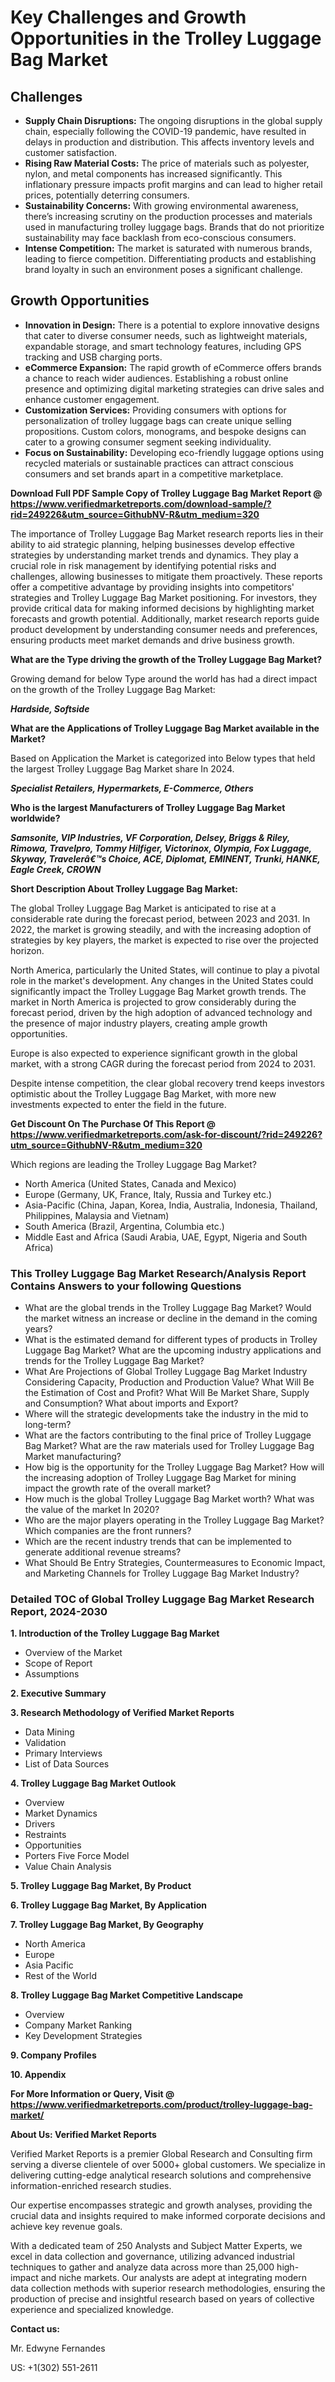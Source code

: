 <p class="">    <h1>Key Challenges and Growth Opportunities in the Trolley Luggage Bag Market</h1>    <h2>Challenges</h2>    <ul>        <li>            <strong>Supply Chain Disruptions:</strong>            The ongoing disruptions in the global supply chain, especially following the COVID-19 pandemic, have resulted in delays in production and distribution. This affects inventory levels and customer satisfaction.        </li>        <li>            <strong>Rising Raw Material Costs:</strong>            The price of materials such as polyester, nylon, and metal components has increased significantly. This inflationary pressure impacts profit margins and can lead to higher retail prices, potentially deterring consumers.        </li>        <li>            <strong>Sustainability Concerns:</strong>            With growing environmental awareness, there’s increasing scrutiny on the production processes and materials used in manufacturing trolley luggage bags. Brands that do not prioritize sustainability may face backlash from eco-conscious consumers.        </li>        <li>            <strong>Intense Competition:</strong>            The market is saturated with numerous brands, leading to fierce competition. Differentiating products and establishing brand loyalty in such an environment poses a significant challenge.        </li>    </ul>    <h2>Growth Opportunities</h2>    <ul>        <li>            <strong>Innovation in Design:</strong>            There is a potential to explore innovative designs that cater to diverse consumer needs, such as lightweight materials, expandable storage, and smart technology features, including GPS tracking and USB charging ports.        </li>        <li>            <strong>eCommerce Expansion:</strong>            The rapid growth of eCommerce offers brands a chance to reach wider audiences. Establishing a robust online presence and optimizing digital marketing strategies can drive sales and enhance customer engagement.        </li>        <li>            <strong>Customization Services:</strong>            Providing consumers with options for personalization of trolley luggage bags can create unique selling propositions. Custom colors, monograms, and bespoke designs can cater to a growing consumer segment seeking individuality.        </li>        <li>            <strong>Focus on Sustainability:</strong>            Developing eco-friendly luggage options using recycled materials or sustainable practices can attract conscious consumers and set brands apart in a competitive marketplace.         </li>    </ul></p><p class=""><strong>Download Full PDF Sample Copy of Trolley Luggage Bag Market Report @ <a href="https://www.verifiedmarketreports.com/download-sample/?rid=249226&utm_source=GithubNV-R&utm_medium=320" target="_blank">https://www.verifiedmarketreports.com/download-sample/?rid=249226&utm_source=GithubNV-R&utm_medium=320</a></strong></p><p>The importance of&nbsp;Trolley Luggage Bag Market research reports lies in their ability to aid strategic planning, helping businesses develop effective strategies by understanding market trends and dynamics. They play a crucial role in risk management by identifying potential risks and challenges, allowing businesses to mitigate them proactively. These reports offer a competitive advantage by providing insights into competitors' strategies and Trolley Luggage Bag Market positioning. For investors, they provide critical data for making informed decisions by highlighting market forecasts and growth potential. Additionally, market research reports guide product development by understanding consumer needs and preferences, ensuring products meet market demands and drive business growth.</p><p><strong>What are the&nbsp;Type driving the growth of the Trolley Luggage Bag Market?</strong></p><p id="" class="">Growing demand for below Type around the world has had a direct impact on the growth of the Trolley Luggage Bag Market:</p><p class=""><em><strong>Hardside, Softside</strong></em></p><p class=""><strong>What are the&nbsp;Applications&nbsp;of Trolley Luggage Bag Market available in the Market?</strong></p><p id="" class="">Based on Application the Market is categorized into Below types that held the largest Trolley Luggage Bag Market share In 2024.</p><p class=""><em><strong>Specialist Retailers, Hypermarkets, E-Commerce, Others</strong></em></p><p class=""><strong>Who is the largest Manufacturers of Trolley Luggage Bag Market worldwide?</strong></p><p><em><strong>Samsonite, VIP Industries, VF Corporation, Delsey, Briggs & Riley, Rimowa, Travelpro, Tommy Hilfiger, Victorinox, Olympia, Fox Luggage, Skyway, Travelerâ€™s Choice, ACE, Diplomat, EMINENT, Trunki, HANKE, Eagle Creek, CROWN</strong></em></p><p id="" class=""><strong>Short Description About Trolley Luggage Bag Market:</strong></p><p>The global Trolley Luggage Bag Market is anticipated to rise at a considerable rate during the forecast period, between 2023 and 2031. In 2022, the market is growing steadily, and with the increasing adoption of strategies by key players, the market is expected to rise over the projected horizon.</p><p>North America, particularly the United States, will continue to play a pivotal role in the market's development. Any changes in the United States could significantly impact the Trolley Luggage Bag Market growth trends. The market in North America is projected to grow considerably during the forecast period, driven by the high adoption of advanced technology and the presence of major industry players, creating ample growth opportunities.</p><p>Europe is also expected to experience significant growth in the global market, with a strong CAGR during the forecast period from 2024 to 2031.</p><p>Despite intense competition, the clear global recovery trend keeps investors optimistic about the Trolley Luggage Bag Market, with more new investments expected to enter the field in the future.</p><p id="" class=""><strong>Get Discount On The Purchase Of This Report @ <a href="https://www.verifiedmarketreports.com/ask-for-discount/?rid=249226?utm_source=GithubNV-R&utm_medium=320" target="_blank">https://www.verifiedmarketreports.com/ask-for-discount/?rid=249226?utm_source=GithubNV-R&utm_medium=320</a></strong></p><p class="">Which regions are leading the Trolley Luggage Bag Market?</p><ul><li>North America (United States, Canada and Mexico)</li><li>Europe (Germany, UK, France, Italy, Russia and Turkey etc.)</li><li>Asia-Pacific (China, Japan, Korea, India, Australia, Indonesia, Thailand, Philippines, Malaysia and Vietnam)</li><li>South America (Brazil, Argentina, Columbia etc.)</li><li>Middle East and Africa (Saudi Arabia, UAE, Egypt, Nigeria and South Africa)</li></ul><h3 id="" class="">This Trolley Luggage Bag Market Research/Analysis Report Contains Answers to your following Questions</h3><ul><li>What are the global trends in the Trolley Luggage Bag Market? Would the market witness an increase or decline in the demand in the coming years?</li><li>What is the estimated demand for different types of products in Trolley Luggage Bag Market? What are the upcoming industry applications and trends for the Trolley Luggage Bag Market?</li><li>What Are Projections of Global Trolley Luggage Bag Market Industry Considering Capacity, Production and Production Value? What Will Be the Estimation of Cost and Profit? What Will Be Market Share, Supply and Consumption? What about imports and Export?</li><li>Where will the strategic developments take the industry in the mid to long-term?</li><li>What are the factors contributing to the final price of Trolley Luggage Bag Market? What are the raw materials used for Trolley Luggage Bag Market manufacturing?</li><li>How big is the opportunity for the Trolley Luggage Bag Market? How will the increasing adoption of Trolley Luggage Bag Market for mining impact the growth rate of the overall market?</li><li>How much is the global Trolley Luggage Bag Market worth? What was the value of the market In 2020?</li><li>Who are the major players operating in the Trolley Luggage Bag Market? Which companies are the front runners?</li><li>Which are the recent industry trends that can be implemented to generate additional revenue streams?</li><li>What Should Be Entry Strategies, Countermeasures to Economic Impact, and Marketing Channels for Trolley Luggage Bag Market Industry?</li></ul><h3 id="" class="">Detailed TOC of Global Trolley Luggage Bag Market Research Report, 2024-2030</h3><p id="" class=""><strong>1. Introduction of the Trolley Luggage Bag Market</strong></p><ul><li>Overview of the Market</li><li>Scope of Report</li><li>Assumptions</li></ul><p id="" class=""><strong>2. Executive Summary</strong></p><p id="" class=""><strong>3. Research Methodology of Verified Market Reports</strong></p><ul><li>Data Mining</li><li>Validation</li><li>Primary Interviews</li><li>List of Data Sources</li></ul><p id="" class=""><strong>4. Trolley Luggage Bag Market Outlook</strong></p><ul><li>Overview</li><li>Market Dynamics</li><li>Drivers</li><li>Restraints</li><li>Opportunities</li><li>Porters Five Force Model</li><li>Value Chain Analysis</li></ul><p id="" class=""><strong>5. Trolley Luggage Bag Market, By Product</strong></p><p id="" class=""><strong>6. Trolley Luggage Bag Market, By Application</strong></p><p id="" class=""><strong>7. Trolley Luggage Bag Market, By Geography</strong></p><ul><li>North America</li><li>Europe</li><li>Asia Pacific</li><li>Rest of the World</li></ul><p id="" class=""><strong>8. Trolley Luggage Bag Market Competitive Landscape</strong></p><ul><li>Overview</li><li>Company Market Ranking</li><li>Key Development Strategies</li></ul><p id="" class=""><strong>9. Company Profiles</strong></p><p id="" class=""><strong>10. Appendix</strong></p><p id="" class=""><strong>For More Information or Query, Visit @ <a href="https://www.verifiedmarketreports.com/product/trolley-luggage-bag-market/" target="_blank">https://www.verifiedmarketreports.com/product/trolley-luggage-bag-market/</a></strong></p><p id="" class=""><strong>About Us: Verified Market Reports</strong></p><p id="" class="">Verified Market Reports is a premier Global Research and Consulting firm serving a diverse clientele of over 5000+ global customers. We specialize in delivering cutting-edge analytical research solutions and comprehensive information-enriched research studies.</p><p id="" class="">Our expertise encompasses strategic and growth analyses, providing the crucial data and insights required to make informed corporate decisions and achieve key revenue goals.</p><p id="" class="">With a dedicated team of 250 Analysts and Subject Matter Experts, we excel in data collection and governance, utilizing advanced industrial techniques to gather and analyze data across more than 25,000 high-impact and niche markets. Our analysts are adept at integrating modern data collection methods with superior research methodologies, ensuring the production of precise and insightful research based on years of collective experience and specialized knowledge.</p><p id="" class=""><strong>Contact us:</strong></p><p id="" class="">Mr. Edwyne Fernandes</p><p id="" class="">US: +1(302) 551-2611</p>